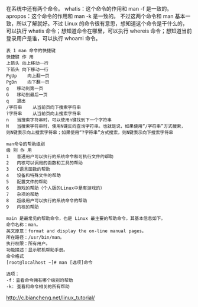 

在系统中还有两个命令。
whatis：这个命令的作用和 man -f 是一致的。
apropos：这个命令的作用和 man -k 是一致的。
不过这两个命令和 man 基本一致，所以了解就好。不过 Linux 的命令很有意思，想知道这个命令是干什么的，可以执行 whatis 命令；想知道命令在哪里，可以执行 whereis 命令；想知道当前登录用户是谁，可以执行 whoami 命令。


```
表 1 man 命令的快捷键
快捷键	作 用
上箭头	向上移动一行
下箭头	向下移动一行
PgUp	向上翻一页
PgDn	向下翻一页
g	移动到第一页
G	移动到最后一页
q	退出
/字符串	从当前页向下搜索字符串
?字符串	从当前页向上搜索字符串
n	当搜索字符串时，可以使用n键找到下一个字符串
N	当搜索字符串时，使用N键反向查询字符串。也就是说，如果使用“/字符串”方式搜索， 则N键表示向上搜索字符串；如果使用“?字符串”方式搜索，则N键表示向下搜索字符串
```

```
man命令的帮助级别
级 别	作 用
1	普通用户可以执行的系统命令和可执行文件的帮助
2	内核可以调用的函数和工具的帮助
3	C语言函数的帮助
4	设备和特殊文件的帮助
5	配置文件的帮助
6	游戏的帮助（个人版的Linux中是有游戏的）
7	杂项的帮助
8	超级用户可以执行的系统命令的帮助
9	内核的帮助
```

```
main 是最常见的帮助命令，也是 Linux 最主要的帮助命令，其基本信息如下。
命令名称：man。
英文原意：format and display the on-line manual pages。
所在路径：/usr/bin/man。
执行权限：所有用户。
功能描述：显示联机帮助手册。
命令格式
[root@localhost ~]# man [选项]命令

选项：
-f：査看命令拥有哪个级别的帮助
-k: 査看和命令相关的所有帮助
```

http://c.biancheng.net/linux_tutorial/